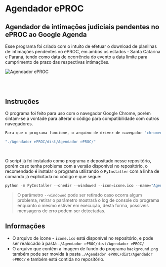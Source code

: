 # Agendador ePROC


## Agendador de intimações judiciais pendentes no ePROC ao Google Agenda
Esse programa foi criado com o intuito de efetuar o download de planilhas de intimações pendentes no ePROC, em ambos os estados - Santa Catarina e Paraná, tendo como data de ocorrência do evento a data limite para cumprimento de prazo das respectivas intimações.

![Agendador ePROC](https://cdn.discordapp.com/attachments/810687915045814293/934955120821682206/3aebb01f4ab9edab8d093e0b6188ac35.png)


## 
</br >

## Instruções
O programa foi feito para uso com o navegador Google Chrome, porém sintam-se a vontade para alterar o código para compatibilidade com outros navegadores. </br >

```java
Para que o programa funcione, o arquivo de driver de navegador "chromedriver.exe" deve estar dentro da pasta:

"./Agendador ePROC/dist/Agendador ePROC/"
``` 

</br >


O script já foi instalado como programa e depositado nesse repositório, porém caso tenha problema com a versão disponível no repositório, o recomendado é instalar o programa utilizando o `PyInstaller` com a linha de comando já explicitada no código e que segue:
```python
python -m PyInstaller --onedir --windowed --icon=icone.ico --name="Agendador ePROC" agendador.py
``` 

> O parâmetro `--windowed` pode ser retirado caso ocorra algum problema, retirar o parâmetro mostrará o log de console do programa enquanto o mesmo estiver em execução, desta forma, possíveis mensagens de erro podem ser detectadas.
##


## Informações
* O arquivo de ícone - `icone.ico` está disponível no repositório, e pode ser realocado à pasta `./Agendador ePROC/dist/Agendador ePROC/`
* O arquivo que contém a imagem de fundo do programa `background.png` também pode ser movida à pasta `./Agendador ePROC/dist/Agendador ePROC/` e também está contida no repositório.
